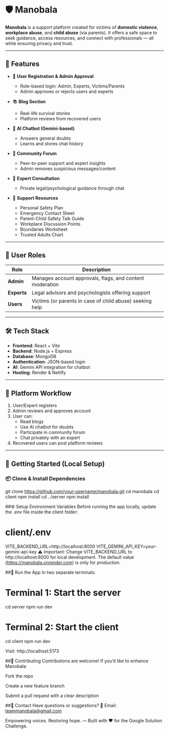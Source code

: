 # 🛡️ Manobala

**Manobala** is a support platform created for victims of **domestic violence**, **workplace abuse**, and **child abuse** (via parents). It offers a safe space to seek guidance, access resources, and connect with professionals — all while ensuring privacy and trust.

---

## 📌 Features

- 🔐 **User Registration & Admin Approval**
  - Role-based login: Admin, Experts, Victims/Parents
  - Admin approves or rejects users and experts

- 📚 **Blog Section**
  - Real-life survival stories
  - Platform reviews from recovered users

- 🤖 **AI Chatbot (Gemini-based)**
  - Answers general doubts
  - Learns and stores chat history

- 💬 **Community Forum**
  - Peer-to-peer support and expert insights
  - Admin removes suspicious messages/content

- 🧠 **Expert Consultation**
  - Private legal/psychological guidance through chat

- 🧰 **Support Resources**
  - Personal Safety Plan  
  - Emergency Contact Sheet  
  - Parent-Child Safety Talk Guide  
  - Workplace Discussion Points  
  - Boundaries Worksheet  
  - Trusted Adults Chart  

---

## 👥 User Roles

| Role        | Description |
|-------------|-------------|
| **Admin**   | Manages account approvals, flags, and content moderation |
| **Experts** | Legal advisors and psychologists offering support |
| **Users**   | Victims (or parents in case of child abuse) seeking help |

---

## 🛠️ Tech Stack

- **Frontend**: React + Vite  
- **Backend**: Node.js + Express  
- **Database**: MongoDB  
- **Authentication**: JSON-based login 
- **AI**: Gemini API integration for chatbot  
- **Hosting**: Render & Netlify

---

## 🧭 Platform Workflow

1. User/Expert registers  
2. Admin reviews and approves account  
3. User can:  
   - Read blogs  
   - Use AI chatbot for doubts  
   - Participate in community forum  
   - Chat privately with an expert  
4. Recovered users can post platform reviews  

---

## 🚀 Getting Started (Local Setup)

### 📦 Clone & Install Dependencies

git clone https://github.com/your-username/manobala.git
cd manobala
cd client
npm install
cd ../server
npm install

##⚙️ Setup Environment Variables
Before running the app locally, update the .env file inside the client folder:
# client/.env

VITE_BACKEND_URL=http://localhost:8000
VITE_GEMINI_API_KEY=your-gemini-api-key
⚠️ Important: Change VITE_BACKEND_URL to http://localhost:8000 for local development.
The default value (https://manobala.onrender.com) is only for production.


##🏃 Run the App
In two separate terminals:

# Terminal 1: Start the server
cd server
npm run dev

# Terminal 2: Start the client
cd client
npm run dev


Visit: http://localhost:5173

##🤝 Contributing
Contributions are welcome! If you’d like to enhance Manobala:

Fork the repo

Create a new feature branch

Submit a pull request with a clear description

##💬 Contact
Have questions or suggestions?
📧 Email: teammanobala@gmail.com

Empowering voices. Restoring hope. — Built with ❤️ for the Google Solution Challenge.





